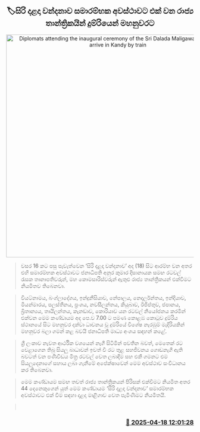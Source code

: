 <p align='center'><b><h2 align='center' title='Diplomats attending the inaugural ceremony of the Sri Dalada Maligawa pilgrimage arrive in Kandy by train'>🏷සිරි දළදා වන්දනාව සමාරම්භක අවස්ථාවට එක් වන රාජ්‍ය තාන්ත්‍රිකයින් දුම්රියෙන් මහනුවරට</h2></b></p>
<p align='center'><img src='https://helakuru.sgp1.cdn.digitaloceanspaces.com/esana/images/lib/dalada-train-u.jpg' width='600' alt='Diplomats attending the inaugural ceremony of the Sri Dalada Maligawa pilgrimage arrive in Kandy by train'></p>

> වසර 16 කට පසු පැවැත්වෙන ‘සිරි දළදා වන්දනාව’ අද (18) සිට ආරම්භ වන අතර එහි සමාරම්භක අවස්ථාවට ජනාධිපති අනුර කුමාර දිසානායක සමඟ රටවල් රැසක තානාපතිවරුන්, මහ කොමසාරිස්වරුන් ඇතුළු රාජ්‍ය තාන්ත්‍රිකයන් එක්වීමට නියමිතව තිබෙනවා.

> වියට්නාමය, බංග්ලාදේශය, ඉන්දුනීසියාව, නේපාලය, නෙදර්ලන්තය, ඉන්දියාව, මියන්මාරය, පලස්තීනය, ප්‍රංශය, නවසීලන්තය, කියුබාව, ඊජිප්තුව, ජපානය, බ්‍රිතාන්‍යය, තායිලන්තය, කැනඩාව, කොරියාව යන රටවල් නියෝජනය කරමින් එක්වන මෙම කණ්ඩායම අද පෙ.ව 7.00 ට පමණ කොළඹ කොටුව දුම්රිය ස්ථානයේ සිට මහනුවර දක්වා ධාවනය වූ දුම්රියේ විශේෂ නැරඹුම් මැදිරියකින් මහනුවර බලා ගමන් කළ බවයි ජනාධිපති මාධ්‍ය අංශය සඳහන් කළේ.

> ශ්‍රී ලංකාව නැවත ආර්ථික වශයෙන් නැගී සිටිමින් පවතින බවත්, මෙතෙක් රට වෙළාගෙන තිබු සියලු බාධාවන් ඉවත් වී රට තුළ සහජිවනය ගොඩනැගී ඇති බවටත් වන පණිවිඩය මිත්‍ර රටවල් වෙත ලබාදීම සහ එකී ගමනට එම සියලුදෙනාගේ සහාය ලබා ගැනීමේ අපේක්ෂාවෙන් මෙම අවස්ථාව සංවිධානය කර තිබෙනවා.

> මෙම කණ්ඩායම සමඟ තවත් රාජ්‍ය තාන්ත්‍රිකයන් පිරිසක් එක්විමට නියමිත අතර 44 දෙනෙකුගෙන් යුත් මෙම කණ්ඩායම ‘සිරි දළදා වන්දනාව’ සමාරම්භක අවස්ථාවට එක් වීම සඳහා දළදා මාළිගාව වෙත පැමිණීමට නියමිතයි.

>  



<h3 align='right'><a href='https://www.helakuru.lk/esana/p/109316/'>📅 2025-04-18 12:01:28</a></h3>
